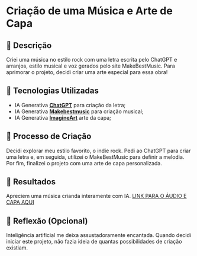 # Criação de uma Música e Arte de Capa

## 📒 Descrição
Criei uma música no estilo rock com uma letra escrita pelo ChatGPT e arranjos, estilo musical e voz gerados pelo site MakeBestMusic. Para aprimorar o projeto, decidi criar uma arte especial para essa obra!

## 🤖 Tecnologias Utilizadas

- IA Generativa **[ChatGPT](https://chat.openai.com)** para criação da letra;
- IA Generativa **[Makebestmusic](https://makebestmusic.com/)** para criação musical;
- IA Generativa **[ImagineArt](https://www.imagine.art/dashboard)** arte da capa;

## 🧐 Processo de Criação
Decidi explorar meu estilo favorito, o indie rock. Pedi ao ChatGPT para criar uma letra e, em seguida, utilizei o MakeBestMusic para definir a melodia. Por fim, finalizei o projeto com uma arte de capa personalizada.

## 🚀 Resultados
Apreciem uma música crianda interamente com IA.
[LINK PARA O ÁUDIO E CAPA AQUI]()


## 💭 Reflexão (Opcional)
Inteligência artificial me deixa assustadoramente encantada. Quando decidi iniciar este projeto, não fazia ideia de quantas possibilidades de criação existiam.


